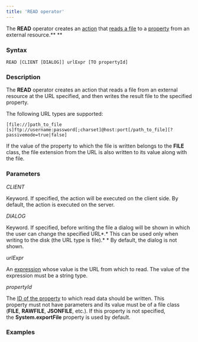 ```yaml
---
title: 'READ operator'
---
```


The **READ** operator creates an [action](Actions.md) that [reads a file](Read_file_READ.md) to a [property](Properties.md) from an external resource.** **

### Syntax

    READ [CLIENT [DIALOG]] urlExpr [TO propertyId]

### Description

The **READ** operator creates an action that reads a file from an external resource at the URL specified, and then writes the result file to the specified property.

The following URL types are supported: 

    [file://]path_to_file
    [s]ftp://username:password[;charset]@host:port[/path_to_file][?passivemode=true|false]

If the value of the property to which the file is written belongs to the **FILE** class, the file extension from the URL is also written to its value along with the file.

### Parameters

*CLIENT*

Keyword. If specified, the action will be executed on the client side. By default, the action is executed on the server.

*DIALOG*

Keyword. If specified, before writing the file a dialog will be shown in which the user can change the specified URL*.* This can be used only when writing to the disk (the URL type is file).* * By default, the dialog is not shown. 

*urlExpr*

An [expression](Expression.md) whose value is the URL from which to read. The value of the expression must be a string type.

*propertyId*

The [ID of the property](IDs.md#IDs-propertyid) to which read data should be written. This property must not have parameters and its value must be of a file class (**FILE**, **RAWFILE**, **JSONFILE**, etc.). If this property is not specified, the **System.exportFile** property is used by default.

### Examples



  
